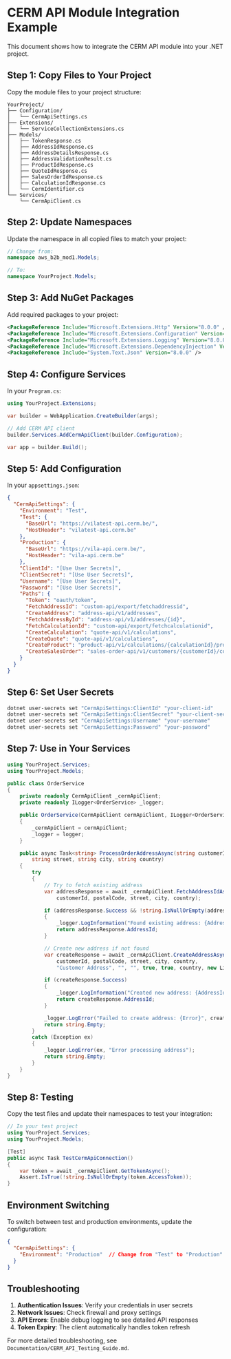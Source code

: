 # CERM API Module Integration Example

This document shows how to integrate the CERM API module into your .NET project.

## Step 1: Copy Files to Your Project

Copy the module files to your project structure:

```
YourProject/
├── Configuration/
│   └── CermApiSettings.cs
├── Extensions/
│   └── ServiceCollectionExtensions.cs
├── Models/
│   ├── TokenResponse.cs
│   ├── AddressIdResponse.cs
│   ├── AddressDetailsResponse.cs
│   ├── AddressValidationResult.cs
│   ├── ProductIdResponse.cs
│   ├── QuoteIdResponse.cs
│   ├── SalesOrderIdResponse.cs
│   ├── CalculationIdResponse.cs
│   └── CermIdentifier.cs
└── Services/
    └── CermApiClient.cs
```

## Step 2: Update Namespaces

Update the namespace in all copied files to match your project:

```csharp
// Change from:
namespace aws_b2b_mod1.Models;

// To:
namespace YourProject.Models;
```

## Step 3: Add NuGet Packages

Add required packages to your project:

```xml
<PackageReference Include="Microsoft.Extensions.Http" Version="8.0.0" />
<PackageReference Include="Microsoft.Extensions.Configuration" Version="8.0.0" />
<PackageReference Include="Microsoft.Extensions.Logging" Version="8.0.0" />
<PackageReference Include="Microsoft.Extensions.DependencyInjection" Version="8.0.0" />
<PackageReference Include="System.Text.Json" Version="8.0.0" />
```

## Step 4: Configure Services

In your `Program.cs`:

```csharp
using YourProject.Extensions;

var builder = WebApplication.CreateBuilder(args);

// Add CERM API client
builder.Services.AddCermApiClient(builder.Configuration);

var app = builder.Build();
```

## Step 5: Add Configuration

In your `appsettings.json`:

```json
{
  "CermApiSettings": {
    "Environment": "Test",
    "Test": {
      "BaseUrl": "https://vilatest-api.cerm.be/",
      "HostHeader": "vilatest-api.cerm.be"
    },
    "Production": {
      "BaseUrl": "https://vila-api.cerm.be/",
      "HostHeader": "vila-api.cerm.be"
    },
    "ClientId": "[Use User Secrets]",
    "ClientSecret": "[Use User Secrets]",
    "Username": "[Use User Secrets]",
    "Password": "[Use User Secrets]",
    "Paths": {
      "Token": "oauth/token",
      "FetchAddressId": "custom-api/export/fetchaddressid",
      "CreateAddress": "address-api/v1/addresses",
      "FetchAddressById": "address-api/v1/addresses/{id}",
      "FetchCalculationId": "custom-api/export/fetchcalculationid",
      "CreateCalculation": "quote-api/v1/calculations",
      "CreateQuote": "quote-api/v1/calculations",
      "CreateProduct": "product-api/v1/calculations/{calculationId}/products",
      "CreateSalesOrder": "sales-order-api/v1/customers/{customerId}/contacts/{contactId}/sales-orders/order"
    }
  }
}
```

## Step 6: Set User Secrets

```bash
dotnet user-secrets set "CermApiSettings:ClientId" "your-client-id"
dotnet user-secrets set "CermApiSettings:ClientSecret" "your-client-secret"
dotnet user-secrets set "CermApiSettings:Username" "your-username"
dotnet user-secrets set "CermApiSettings:Password" "your-password"
```

## Step 7: Use in Your Services

```csharp
using YourProject.Services;
using YourProject.Models;

public class OrderService
{
    private readonly CermApiClient _cermApiClient;
    private readonly ILogger<OrderService> _logger;

    public OrderService(CermApiClient cermApiClient, ILogger<OrderService> logger)
    {
        _cermApiClient = cermApiClient;
        _logger = logger;
    }

    public async Task<string> ProcessOrderAddressAsync(string customerId, string postalCode, 
        string street, string city, string country)
    {
        try
        {
            // Try to fetch existing address
            var addressResponse = await _cermApiClient.FetchAddressIdAsync(
                customerId, postalCode, street, city, country);

            if (addressResponse.Success && !string.IsNullOrEmpty(addressResponse.AddressId))
            {
                _logger.LogInformation("Found existing address: {AddressId}", addressResponse.AddressId);
                return addressResponse.AddressId;
            }

            // Create new address if not found
            var createResponse = await _cermApiClient.CreateAddressAsync(
                customerId, postalCode, street, city, country, 
                "Customer Address", "", "", true, true, country, new List<object>());

            if (createResponse.Success)
            {
                _logger.LogInformation("Created new address: {AddressId}", createResponse.AddressId);
                return createResponse.AddressId;
            }

            _logger.LogError("Failed to create address: {Error}", createResponse.Error);
            return string.Empty;
        }
        catch (Exception ex)
        {
            _logger.LogError(ex, "Error processing address");
            return string.Empty;
        }
    }
}
```

## Step 8: Testing

Copy the test files and update their namespaces to test your integration:

```csharp
// In your test project
using YourProject.Services;
using YourProject.Models;

[Test]
public async Task TestCermApiConnection()
{
    var token = await _cermApiClient.GetTokenAsync();
    Assert.IsTrue(!string.IsNullOrEmpty(token.AccessToken));
}
```

## Environment Switching

To switch between test and production environments, update the configuration:

```json
{
  "CermApiSettings": {
    "Environment": "Production"  // Change from "Test" to "Production"
  }
}
```

## Troubleshooting

1. **Authentication Issues**: Verify your credentials in user secrets
2. **Network Issues**: Check firewall and proxy settings
3. **API Errors**: Enable debug logging to see detailed API responses
4. **Token Expiry**: The client automatically handles token refresh

For more detailed troubleshooting, see `Documentation/CERM_API_Testing_Guide.md`.
